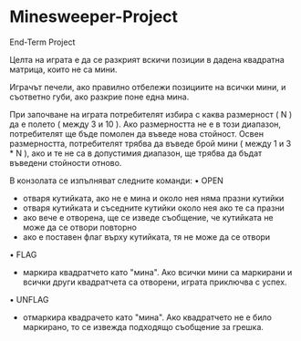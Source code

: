 # Minesweeper-Project
End-Term Project 

Целта на играта е да се разкрият вскичи позиции в дадена квадратна матрица, които не са мини.

Играчът печели, ако правилно отбележи позициите на всички мини, и съответно губи, ако разкрие поне една мина.

При започване на играта потребителят избира с каква размерност ( N ) да е полето ( между 3 и 10 ). Ако размерността не е в този диапазон, потребителят ще бъде помолен да въведе нова стойност. Освен размерността, потребителят трябва да въведе брой мини ( между 1 и 3 * N ), ако и те не са в допустимия диапазон, ще трябва да бъдат въведени стойности отново. 

В конзолата се изпълняват следните команди:
• OPEN 
  - отваря кутийката, ако не е мина и около нея няма празни кутийки
  - отваря кутийката и съседните кутийки около нея ако те са празни
  - ако вече е отворена, ще се изведе съобщение, че кутийката не може да се отвори повторно
  - ако е поставен флаг върху кутийката, тя не може да се отвори
  
• FLAG
  - маркира квадратчето като "мина". Ако всички мини са маркирани и всички други квадратчета са отворени, играта приключва с успех.
  
• UNFLAG
  - отмаркира квадрачето като "мина". Ако квадратчето не е било маркирано, то се извежда подходящо съобщение за грешка.

